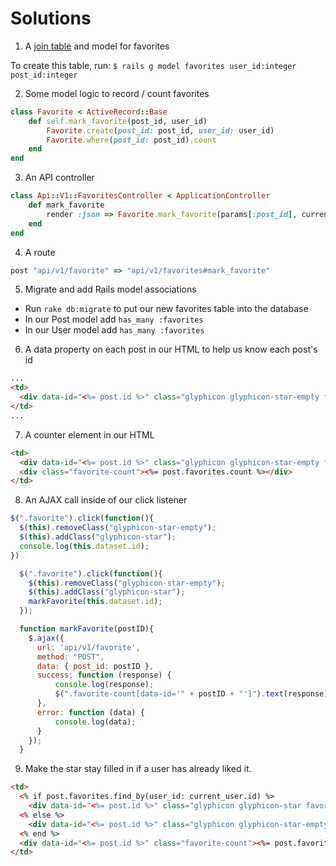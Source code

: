 # Solutions

1. A [join table](https://en.wikipedia.org/wiki/Associative_entity) and model for favorites

To create this table, run: `$ rails g model favorites user_id:integer post_id:integer`

2. Some model logic to record / count favorites

```rb
class Favorite < ActiveRecord::Base
    def self.mark_favorite(post_id, user_id)
        Favorite.create(post_id: post_id, user_id: user_id)
        Favorite.where(post_id: post_id).count
    end
end
```

3. An API controller
```rb
class Api::V1::FavoritesController < ApplicationController
    def mark_favorite
        render :json => Favorite.mark_favorite(params[:post_id], current_user.id)
    end
end
```

4. A route
```rb
post "api/v1/favorite" => "api/v1/favorites#mark_favorite"
```

5. Migrate and add Rails model associations

* Run `rake db:migrate` to put our new favorites table into the database
* In our Post model add `has_many :favorites`
* In our User model add `has_many :favorites`

6. A data property on each post in our HTML to help us know each post's id

```html
...
<td>
  <div data-id="<%= post.id %>" class="glyphicon glyphicon-star-empty favorite"></div>
</td>
...
```

7. A counter element in our HTML

```html
<td>
  <div data-id="<%= post.id %>" class="glyphicon glyphicon-star-empty favorite"></div>
  <div class="favorite-count"><%= post.favorites.count %></div>
</td>
```

8. An AJAX call inside of our click listener

```js
$(".favorite").click(function(){
  $(this).removeClass("glyphicon-star-empty");
  $(this).addClass("glyphicon-star");
  console.log(this.dataset.id);
})
```


```js
  $(".favorite").click(function(){
    $(this).removeClass("glyphicon-star-empty");
    $(this).addClass("glyphicon-star");
    markFavorite(this.dataset.id);
  });

  function markFavorite(postID){
    $.ajax({
      url: 'api/v1/favorite',
      method: "POST",
      data: { post_id: postID },
      success: function (response) {
          console.log(response);
          $(".favorite-count[data-id='" + postID + "']").text(response)
      },
      error: function (data) {
          console.log(data);
      }
    });  
  }
```

9. Make the star stay filled in if a user has already liked it.
```html
<td>
  <% if post.favorites.find_by(user_id: current_user.id) %>
    <div data-id="<%= post.id %>" class="glyphicon glyphicon-star favorite"></div>
  <% else %>
    <div data-id="<%= post.id %>" class="glyphicon glyphicon-star-empty favorite"></div>
  <% end %>
  <div data-id="<%= post.id %>" class="favorite-count"><%= post.favorites.count %></div>
</td>
```
